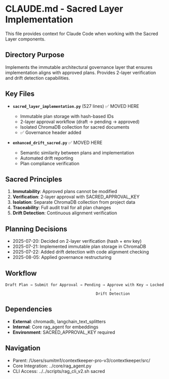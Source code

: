 # CLAUDE.md - Sacred Layer Implementation

This file provides context for Claude Code when working with the Sacred Layer components.

## Directory Purpose
Implements the immutable architectural governance layer that ensures implementation aligns with approved plans. Provides 2-layer verification and drift detection capabilities.

## Key Files
- **`sacred_layer_implementation.py`** (527 lines) ✅ MOVED HERE
  - Immutable plan storage with hash-based IDs
  - 2-layer approval workflow (draft → pending → approved)
  - Isolated ChromaDB collection for sacred documents
  - ✅ Governance header added
  
- **`enhanced_drift_sacred.py`** ✅ MOVED HERE
  - Semantic similarity between plans and implementation
  - Automated drift reporting
  - Plan compliance verification

## Sacred Principles
1. **Immutability**: Approved plans cannot be modified
2. **Verification**: 2-layer approval with SACRED_APPROVAL_KEY
3. **Isolation**: Separate ChromaDB collection from project data
4. **Traceability**: Full audit trail for all plan changes
5. **Drift Detection**: Continuous alignment verification

## Planning Decisions
- 2025-07-20: Decided on 2-layer verification (hash + env key)
- 2025-07-21: Implemented immutable plan storage in ChromaDB
- 2025-07-22: Added drift detection with code alignment checking
- 2025-08-05: Applied governance restructuring

## Workflow
```
Draft Plan → Submit for Approval → Pending → Approve with Key → Locked
                                              ↓
                                        Drift Detection
```

## Dependencies
- **External**: chromadb, langchain_text_splitters
- **Internal**: Core rag_agent for embeddings
- **Environment**: SACRED_APPROVAL_KEY required

## Navigation
- Parent: /Users/sumitm1/contextkeeper-pro-v3/contextkeeper/src/
- Core Integration: ../core/rag_agent.py
- CLI Access: ../../scripts/rag_cli_v2.sh sacred
